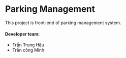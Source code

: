 # Parking Management

This project is front-end of parking management system.

#### Developer team:
- Trần Trung Hậu
- Trần công Minh
